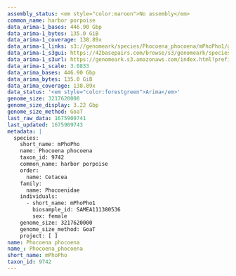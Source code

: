 ```yaml
---
assembly_status: <em style="color:maroon">No assembly</em>
common_name: harbor porpoise
data_arima-1_bases: 446.90 Gbp
data_arima-1_bytes: 135.0 GiB
data_arima-1_coverage: 138.89x
data_arima-1_links: s3://genomeark/species/Phocoena_phocoena/mPhoPho1/genomic_data/arima/<br>
data_arima-1_s3gui: https://42basepairs.com/browse/s3/genomeark/species/Phocoena_phocoena/mPhoPho1/genomic_data/arima/
data_arima-1_s3url: https://genomeark.s3.amazonaws.com/index.html?prefix=species/Phocoena_phocoena/mPhoPho1/genomic_data/arima/
data_arima-1_scale: 3.0833
data_arima_bases: 446.90 Gbp
data_arima_bytes: 135.0 GiB
data_arima_coverage: 138.89x
data_status: '<em style="color:forestgreen">Arima</em>'
genome_size: 3217620000
genome_size_display: 3.22 Gbp
genome_size_method: GoaT
last_raw_data: 1675909741
last_updated: 1675909743
metadata: |
  species:
    short_name: mPhoPho
    name: Phocoena phocoena
    taxon_id: 9742
    common_name: harbor porpoise
    order:
      name: Cetacea
    family:
      name: Phocoenidae
    individuals:
      - short_name: mPhoPho1
        biosample_id: SAMEA111380536
        sex: female
    genome_size: 3217620000
    genome_size_method: GoaT
    project: [ ]
name: Phocoena phocoena
name_: Phocoena_phocoena
short_name: mPhoPho
taxon_id: 9742
---
```

